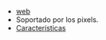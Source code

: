 - [web]([https://grapheneos.org/](https://grapheneos.org/))
- Soportado por los pixels.
- [Características]([https://grapheneos.org/features](https://grapheneos.org/features))